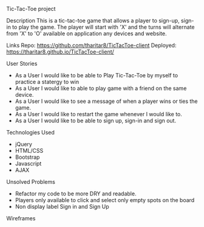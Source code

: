 Tic-Tac-Toe project

Description
This is a tic-tac-toe game that allows a player to sign-up, sign-in to play the game. The player will start with 'X' and the turns will alternate from 'X' to 'O' available on application any devices and website.

Links
Repo: https://github.com/tharitar8/TicTacToe-client
Deployed: https://tharitar8.github.io/TicTacToe-client/

User Stories
- As a User I would like to be able to Play Tic-Tac-Toe by myself to practice a statergy to win
- As a User I would like to able to play game with a friend on the same device.
- As a User I would like to see a message of when a player wins or ties the game. 
- As a User I would like to restart the game whenever I would like to.
- As a User I would like to be able to sign up, sign-in and sign out. 

Technologies Used
- jQuery
- HTML/CSS
- Bootstrap
- Javascript
- AJAX


Unsolved Problems
 - Refactor my code to be more DRY and readable.
 - Players only available to click and select only empty spots on the board
 - Non display label Sign in and Sign Up

Wireframes


